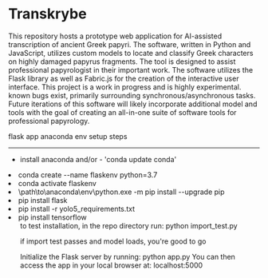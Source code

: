 # Transkrybe

This repository hosts a prototype web application for AI-assisted transcription of ancient Greek papyri. The software, written in Python and JavaScript, utilizes custom models to locate and classify Greek characters on 
highly damaged papyrus fragments. The tool is designed to assist professional papyrologist in their important work. The software utilizes the Flask library as well as Fabric.js for the creation of the interactive 
user interface. This project is a work in progress and is highly experimental. known bugs exist, primarily surrounding synchronous/asynchronous tasks. Future iterations of this software will likely incorporate 
additional model and tools with the goal of creating an all-in-one suite of software tools for professional papyrology.  

flask app anaconda env setup steps
___________________________________________________
<ul>
<li>install anaconda and/or - 'conda update conda'</ul>
<li>conda create --name flaskenv python=3.7</ul>
<li>conda activate flaskenv</ul>
<li>\path\to\anaconda\env\python.exe -m pip install --upgrade pip</ul>
<li>pip install flask</ul>
<li>pip install -r yolo5_requirements.txt</ul>
<li>pip install tensorflow</ul>
<ul>
        to test installation, in the repo directory run: python import_test.py

if import test passes and model loads, you're good to go

Initialize the Flask server by running:
                        python app.py
You can then access the app in your local browser at:
                        localhost:5000
